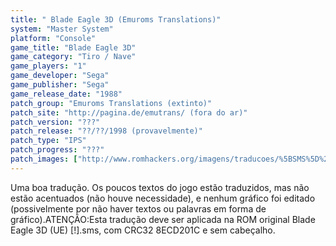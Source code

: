 ```yaml
---
title: " Blade Eagle 3D (Emuroms Translations)"
system: "Master System"
platform: "Console"
game_title: "Blade Eagle 3D"
game_category: "Tiro / Nave"
game_players: "1"
game_developer: "Sega"
game_publisher: "Sega"
game_release_date: "1988"
patch_group: "Emuroms Translations (extinto)"
patch_site: "http://pagina.de/emutrans/ (fora do ar)"
patch_version: "???"
patch_release: "??/??/1998 (provavelmente)"
patch_type: "IPS"
patch_progress: "???"
patch_images: ["http://www.romhackers.org/imagens/traducoes/%5BSMS%5D%20Blade%20Eagle%203D%20-%20Emuroms%20Translations%20-%201.png","http://www.romhackers.org/imagens/traducoes/%5BSMS%5D%20Blade%20Eagle%203D%20-%20Emuroms%20Translations%20-%202.png"]
---
```

Uma boa tradução. Os poucos textos do jogo estão traduzidos, mas não estão acentuados (não houve necessidade), e nenhum gráfico foi editado (possivelmente por não haver textos ou palavras em forma de gráfico).ATENÇÃO:Esta tradução deve ser aplicada na ROM original Blade Eagle 3D (UE) [!].sms, com CRC32 8ECD201C e sem cabeçalho.
